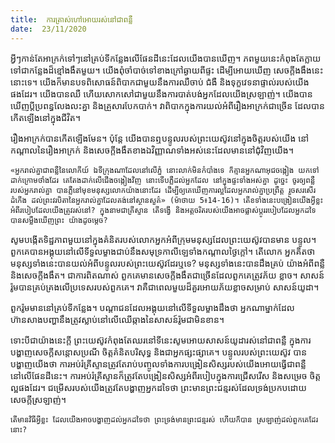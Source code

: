 ```yaml
---
title:  ការត្រាស់ហៅអោយរស់នៅជាពន្លឺ
date:  23/11/2020
---
```


អ្វីៗកាន់តែអាក្រក់ទៅៗនៅគ្រប់ទីកន្លែងលើផែនដីនេះដែលយើងបានឃើញ។ ភពមួយនេះកំពុងតែក្លាយទៅជាកន្លែងដ៏ខ្មៅងងឹតមួយ។ យើងពុំចាំបាច់ទៅខាងក្រៅឆ្ងាយពីផ្ទះ ដើម្បីអោយឃើញ សេចក្តីងងឹងនេះនោះទេ។ យើងក៏មានបទពិសោធន៍ពិបាកជាមួយនឹងការឈឺចាប់ ជំងឺ និងទុក្ខវេទនាផ្ទាល់របស់យើងផងដែរ។ យើងបានឈឺ ហើយសោកសៅជាមួយនឹងការបាត់បង់អ្នកដែលយើងស្រឡាញ់។ យើងបានឃើញប្តីប្រពន្ធលែងលះគ្នា និងគ្រួសារបែកបាក់។ វាពិបាកក្នុងការយល់អំពីរឿងអាក្រក់ជាច្រើន ដែលបានកើតឡើងនៅក្នុងជីវិត។

រឿងអាក្រក់បានកើតឡើងមែន។ ប៉ុន្តែ យើងបានឮបន្ទូលរបស់ព្រះយេស៊ូវនៅក្នុងចិត្តរបស់យើង នៅកណ្តាលនៃរឿងអាក្រក់ និងសេចក្តីងងឹតខាងឯវិញ្ញាណទាំងអស់នេះដែលមាននៅជុំវិញយើង។

`«អ្នករាល់គ្នាជាពន្លឺនៃលោកីយ៍ ឯទីក្រុងណាដែលនៅលើភ្នំ នោះលាក់មិនកំបាំងទេ ក៏គ្មានអ្នកណាអុជចង្កៀង យកទៅដាក់ក្រោមថាំងដែរ គេតែងដាក់លើជើងចង្កៀងវិញ នោះទើបភ្លឺដល់អ្នកដែល នៅក្នុងផ្ទះទាំងអស់គ្នា ដូច្នេះ ចូរឲ្យពន្លឺរបស់អ្នករាល់គ្នា បានភ្លឺនៅមុខមនុស្សលោកយ៉ាងនោះដែរ ដើម្បីឲ្យគេឃើញការល្អដែលអ្នករាល់គ្នាប្រព្រឹត្ត រួចសរសើរដំកើង ដល់ព្រះវរបិតានៃអ្នករាល់គ្នាដែលគង់នៅស្ថានសួគ៌» (ម៉ាថាយ 5៖14-16)។ តើខទាំងនេះបង្រៀនយើងអ្វីខ្លះ អំពីរបៀបដែលយើងត្រូវរស់នៅ? ក្នុងនាមជាគ្រីស្ទាន តើទង្វើ និងអត្តចរិតរបស់យើងអាចផ្លាស់ប្តូររបៀបដែលអ្នកដទៃបានសម្លឹងឃើញព្រះ យ៉ាងដូចម្តេច?`

សូមបង្កើតទិដ្ឋភាពមួយនៅក្នុងគំនិតរបស់លោកអ្នកអំពីក្រុមមនុស្សដែលព្រះយេស៊ូវបានមាន បន្ទូល។ ពួកគេបានអង្គុយនៅលើទីទួលម្ខាងជាប់នឹងសមុទ្រកាលីឡេទាំងកណ្តាលថ្ងៃក្តៅ។ តើលោក អ្នកគិតថា មនុស្សទាំងនេះបានយល់អំពីបន្ទូលរបស់ព្រះយេស៊ូវដែរឬទេ? មនុស្សទាំងនេះបានដឹងគ្រប់ យ៉ាងអំពីពន្លឺ និងសេចក្តីងងឹត។ ជាការពិតណាស់ ពួកគេមានសេចក្តីងងឹតជាច្រើនដែលពួកគេត្រូវភ័យ ខ្លាច។ សាសន៍រ៉ូមបានគ្រប់គ្រងលើប្រទេសរបស់ពួកគេ។ វាគឺជាពេលមួយដ៏គួរអោយភ័យខ្លាចសម្រាប់ សាសន៍យូដា។

ពួករ៉ូមមាននៅគ្រប់ទីកន្លែង។ បណ្តាជនដែលអង្គុយនៅលើទីទួលម្ខាងដឹងថា អ្នកណាម្នាក់ដែលហ៊ានសាងបញ្ហានឹងត្រូវស្លាប់នៅលើឈើឆ្កាងនៃសាសន៍រ៉ូមជាមិនខាន។

ទោះបីជាយ៉ាងនេះក្តី ព្រះយេស៊ូវកំពុងតែឈរនៅទីនេះសូមអោយសាសន៍យូដារស់នៅជាពន្លឺ ក្នុងការបង្ហាញសេចក្តីសន្តោសប្រណី ចិត្តគំនិតបរិសុទ្ធ និងជាអ្នកផ្សះផ្សាគេ។ បន្ទូលរបស់ព្រះយេស៊ូវ បានបង្ហាញយើងថា ការអប់រំគ្រីស្ទានត្រូវតែរាប់បញ្ចូលទាំងការបង្រៀនសិស្សរបស់យើងអោយធ្វើជាពន្លឺ នៅលើផែនដីនេះ។ ការអប់រំគ្រីស្ទានក៏ត្រូវតែបង្រៀនសិស្សអំពីរបៀបក្នុងការជ្រើសរើស និងសម្រេច ចិត្តល្អផងដែរ។ ជម្រើសរបស់យើងត្រូវតែបង្ហាញអ្នកដទៃថា ព្រះមានព្រះជន្មរស់ដែលទ្រង់ប្រកបដោយ សេចក្តីស្រឡាញ់។

`តើមានវិធីអ្វីខ្លះ ដែលយើងអាចបង្ហាញដល់អ្នកដទៃថា ព្រះទ្រង់មានព្រះជន្មរស់ ហើយក៏បាន ស្រឡាញ់ដល់ពួកគេដែរនោះ?`